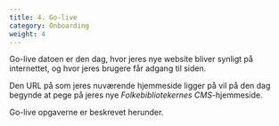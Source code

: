 ```yaml
---
title: 4. Go-live
category: Onboarding
weight: 4
---
```


Go-live datoen er den dag, hvor jeres nye website bliver synligt på internettet, og hvor jeres brugere får adgang til siden.

Den URL på som jeres nuværende hjemmeside ligger på vil på den dag begynde at pege på jeres nye *Folkebibliotekernes CMS*-hjemmeside.

Go-live opgaverne er beskrevet herunder. 

